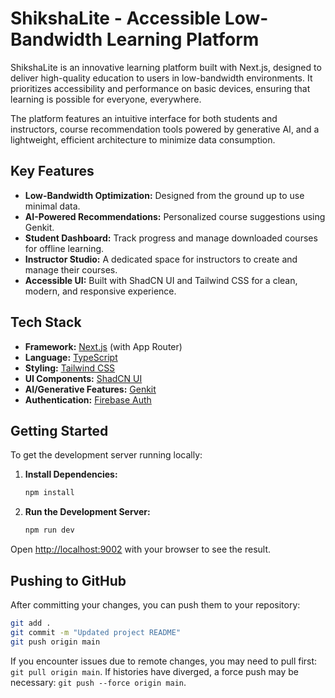 # ShikshaLite - Accessible Low-Bandwidth Learning Platform

ShikshaLite is an innovative learning platform built with Next.js, designed to deliver high-quality education to users in low-bandwidth environments. It prioritizes accessibility and performance on basic devices, ensuring that learning is possible for everyone, everywhere.

The platform features an intuitive interface for both students and instructors, course recommendation tools powered by generative AI, and a lightweight, efficient architecture to minimize data consumption.

## Key Features

-   **Low-Bandwidth Optimization:** Designed from the ground up to use minimal data.
-   **AI-Powered Recommendations:** Personalized course suggestions using Genkit.
-   **Student Dashboard:** Track progress and manage downloaded courses for offline learning.
-   **Instructor Studio:** A dedicated space for instructors to create and manage their courses.
-   **Accessible UI:** Built with ShadCN UI and Tailwind CSS for a clean, modern, and responsive experience.

## Tech Stack

-   **Framework:** [Next.js](https://nextjs.org/) (with App Router)
-   **Language:** [TypeScript](https://www.typescriptlang.org/)
-   **Styling:** [Tailwind CSS](https://tailwindcss.com/)
-   **UI Components:** [ShadCN UI](https://ui.shadcn.com/)
-   **AI/Generative Features:** [Genkit](https://firebase.google.com/docs/genkit)
-   **Authentication:** [Firebase Auth](https://firebase.google.com/docs/auth)

## Getting Started

To get the development server running locally:

1.  **Install Dependencies:**
    ```bash
    npm install
    ```

2.  **Run the Development Server:**
    ```bash
    npm run dev
    ```

Open [http://localhost:9002](http://localhost:9002) with your browser to see the result.

## Pushing to GitHub

After committing your changes, you can push them to your repository:
```bash
git add .
git commit -m "Updated project README"
git push origin main
```
If you encounter issues due to remote changes, you may need to pull first: `git pull origin main`. If histories have diverged, a force push may be necessary: `git push --force origin main`.
